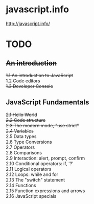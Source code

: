# javascript.info
http://javascript.info/

# TODO
## ~~An introduction~~
~~1.1 An introduction to JavaScript~~ <br>
~~1.2 Code editors~~ <br>
~~1.3 Developer Console~~ 

## JavaScript Fundamentals 

~~2.1 Hello World~~ <br>
~~2.2 Code structure~~ <br>
~~2.3 The modern mode, "use strict"~~ <br>
~~2.4 Variables~~ <br>
2.5 Data types <br>
2.6 Type Conversions <br>
2.7 Operators <br>
2.8 Comparisons <br>
2.9 Interaction: alert, prompt, confirm <br>
2.10 Conditional operators: if, '?' <br>
2.11 Logical operators <br>
2.12 Loops: while and for <br>
2.13 The "switch" statement <br>
2.14 Functions <br>
2.15 Function expressions and arrows <br>
2.16 JavaScript specials <br>






